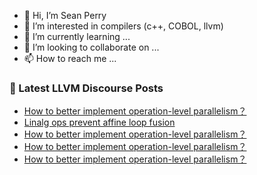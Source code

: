 - 👋 Hi, I’m Sean Perry
- 👀 I’m interested in compilers (c++, COBOL, llvm)
- 🌱 I’m currently learning ...
- 💞️ I’m looking to collaborate on ...
- 📫 How to reach me ...

<!---
s66perry/s66perry is a ✨ special ✨ repository because its `README.md` (this file) appears on your GitHub profile.
You can click the Preview link to take a look at your changes.
--->
### 📕 Latest LLVM Discourse Posts

<!-- DISCOURSE-LLVM:START -->
- [How to better implement operation-level parallelism？](https://discourse.llvm.org/t/how-to-better-implement-operation-level-parallelism/84921#post_6)
- [Linalg ops prevent affine loop fusion](https://discourse.llvm.org/t/linalg-ops-prevent-affine-loop-fusion/84767#post_7)
- [How to better implement operation-level parallelism？](https://discourse.llvm.org/t/how-to-better-implement-operation-level-parallelism/84921#post_5)
- [How to better implement operation-level parallelism？](https://discourse.llvm.org/t/how-to-better-implement-operation-level-parallelism/84921#post_4)
- [How to better implement operation-level parallelism？](https://discourse.llvm.org/t/how-to-better-implement-operation-level-parallelism/84921#post_3)
<!-- DISCOURSE-LLVM:END -->
